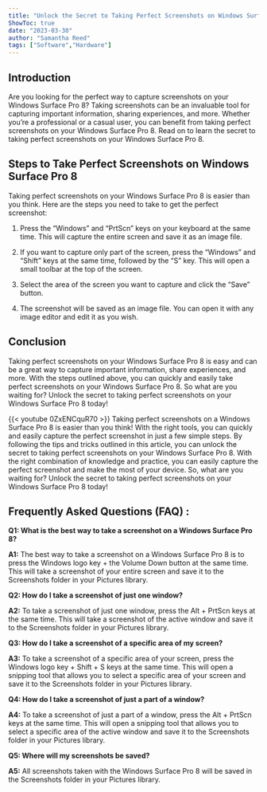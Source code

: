 ```yaml
---
title: "Unlock the Secret to Taking Perfect Screenshots on Windows Surface Pro 8!"
ShowToc: true 
date: "2023-03-30"
author: "Samantha Reed" 
tags: ["Software","Hardware"]
---
```

## Introduction
Are you looking for the perfect way to capture screenshots on your Windows Surface Pro 8? Taking screenshots can be an invaluable tool for capturing important information, sharing experiences, and more. Whether you’re a professional or a casual user, you can benefit from taking perfect screenshots on your Windows Surface Pro 8. Read on to learn the secret to taking perfect screenshots on your Windows Surface Pro 8.

## Steps to Take Perfect Screenshots on Windows Surface Pro 8 
Taking perfect screenshots on your Windows Surface Pro 8 is easier than you think. Here are the steps you need to take to get the perfect screenshot: 

1. Press the “Windows” and “PrtScn” keys on your keyboard at the same time. This will capture the entire screen and save it as an image file. 

2. If you want to capture only part of the screen, press the “Windows” and “Shift” keys at the same time, followed by the “S” key. This will open a small toolbar at the top of the screen. 

3. Select the area of the screen you want to capture and click the “Save” button. 

4. The screenshot will be saved as an image file. You can open it with any image editor and edit it as you wish.

## Conclusion
Taking perfect screenshots on your Windows Surface Pro 8 is easy and can be a great way to capture important information, share experiences, and more. With the steps outlined above, you can quickly and easily take perfect screenshots on your Windows Surface Pro 8. So what are you waiting for? Unlock the secret to taking perfect screenshots on your Windows Surface Pro 8 today!

{{< youtube 0ZxENCquR70 >}} 
Taking perfect screenshots on a Windows Surface Pro 8 is easier than you think! With the right tools, you can quickly and easily capture the perfect screenshot in just a few simple steps. By following the tips and tricks outlined in this article, you can unlock the secret to taking perfect screenshots on your Windows Surface Pro 8. With the right combination of knowledge and practice, you can easily capture the perfect screenshot and make the most of your device. So, what are you waiting for? Unlock the secret to taking perfect screenshots on your Windows Surface Pro 8 today!

## Frequently Asked Questions (FAQ) :
**Q1: What is the best way to take a screenshot on a Windows Surface Pro 8?**

**A1:** The best way to take a screenshot on a Windows Surface Pro 8 is to press the Windows logo key + the Volume Down button at the same time. This will take a screenshot of your entire screen and save it to the Screenshots folder in your Pictures library.

**Q2: How do I take a screenshot of just one window?**

**A2:** To take a screenshot of just one window, press the Alt + PrtScn keys at the same time. This will take a screenshot of the active window and save it to the Screenshots folder in your Pictures library.

**Q3: How do I take a screenshot of a specific area of my screen?**

**A3:** To take a screenshot of a specific area of your screen, press the Windows logo key + Shift + S keys at the same time. This will open a snipping tool that allows you to select a specific area of your screen and save it to the Screenshots folder in your Pictures library.

**Q4: How do I take a screenshot of just a part of a window?**

**A4:** To take a screenshot of just a part of a window, press the Alt + PrtScn keys at the same time. This will open a snipping tool that allows you to select a specific area of the active window and save it to the Screenshots folder in your Pictures library.

**Q5: Where will my screenshots be saved?**

**A5:** All screenshots taken with the Windows Surface Pro 8 will be saved in the Screenshots folder in your Pictures library.


